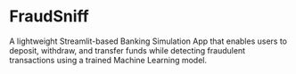 # FraudSniff
A lightweight Streamlit-based Banking Simulation App that enables users to deposit, withdraw, and transfer funds while detecting fraudulent transactions using a trained Machine Learning model.
